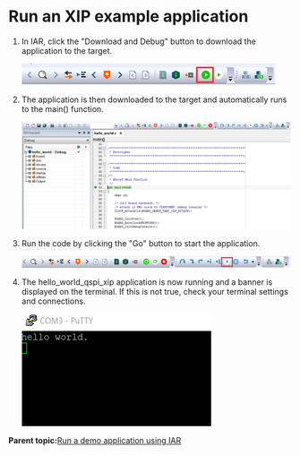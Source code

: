 # Run an XIP example application

1.  In IAR, click the "Download and Debug" button to download the application to the target.

    ![](../images/download_and_debug_button.png "Download and Debug button")

2.  The application is then downloaded to the target and automatically runs to the main\(\) function.

    ![](../images/stop_at_main_when_running_debugging_lpc540xx_001.png "Stop at main() when running debugging")

3.  Run the code by clicking the "Go" button to start the application.

    ![](../images/go_button_001.png "Go button")

4.  The hello\_world\_qspi\_xip application is now running and a banner is displayed on the terminal. If this is not true, check your terminal settings and connections.

    ![](../images/text_display_hello_world_001.png "Text display of the hello_world_qspi_xip demo")


**Parent topic:**[Run a demo application using IAR](../topics/run_a_demo_application_using_iar.md)

